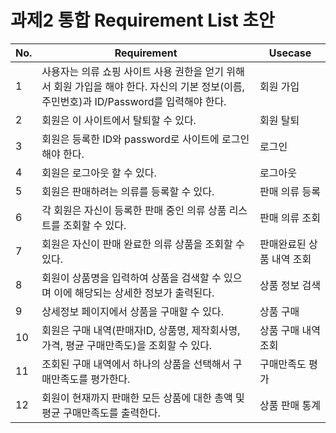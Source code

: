 # 과제2 통합 Requirement List 초안

|No.   | Requirement                                         | Usecase                                              |
|------| --------------------------------------------------- | ---------------------------------------------------- |
| 1    |사용자는 의류 쇼핑 사이트 사용 권한을 얻기 위해서 회원 가입을 해야 한다. 자신의 기본 정보(이름, 주민번호)과 ID/Password를 입력해야 한다.|회원 가입|
| 2    |회원은 이 사이트에서 탈퇴할 수 있다. |회원 탈퇴|
| 3    |회원은 등록한 ID와 password로 사이트에 로그인해야 한다.|로그인|
| 4    |회원은 로그아웃 할 수 있다.|로그아웃|
| 5    |회원은 판매하려는 의류를 등록할 수 있다.  |판매 의류 등록|
| 6    |각 회원은 자신이 등록한 판매 중인 의류 상품 리스트를 조회할 수 있다.|판매 의류 조회|
| 7    | 회원은 자신이 판매 완료한 의류 상품을 조회할 수 있다.            | 판매완료된 상품 내역 조회 |
| 8   | 회원이 상품명을 입력하여 상품을 검색할 수 있으며 이에 해당되는 상세한 정보가 출력된다. | 상품 정보 검색 |
| 9   | 상세정보 페이지에서 상품을 구매할 수 있다. | 상품 구매 |
| 10   | 회원은 구매 내역(판매자ID, 상품명, 제작회사명, 가격, 평균 구매만족도)을 조회할 수 있다. | 상품 구매 내역 조회|
| 11   | 조회된 구매 내역에서 하나의 상품을 선택해서 구매만족도를 평가한다.  | 구매만족도 평가       |
| 12   | 회원이 현재까지 판매한 모든 상품에 대한 총액 및 평균 구매만족도를 출력한다. | 상품 판매 통계        |
